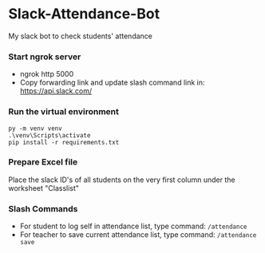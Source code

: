 # Slack-Attendance-Bot
My slack bot to check students' attendance

### Start ngrok server
- ngrok http 5000
- Copy forwarding link and update slash command link in: https://api.slack.com/

### Run the virtual environment
```
py -m venv venv
.\venv\Scripts\activate
pip install -r requirements.txt
```

### Prepare Excel file
Place the slack ID's of all students on the very first column under the worksheet "Classlist"

### Slash Commands
- For student to log self in attendance list, type command:
  ```/attendance```
- For teacher to save current attendance list, type command:
  ```/attendance save```
